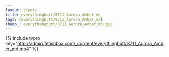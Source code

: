 ```yaml
--- 
layout: sieutv
title: everythingbutt/8711_Aurora_Amber_md
tags: [everythingbutt/8711_Aurora_Amber_md]
thumb_: everythingbutt/8711_Aurora_Amber_md.jpg
---
```

{% include tvpro key="http://admin.fetishbox.com/_content/everythingbutt/8711_Aurora_Amber_md.mp4" %} 
